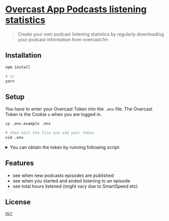 # [Overcast App Podcasts listening statistics](https://github.com/weiland/overcast-stats/)

> Create your own podcast listening statistics by regularly downloading your podcast information from overcast.fm

## Installation

```sh
npm install

# or
yarn
```

## Setup

You have to enter your Overcast Token into the `.env` file.
The Overcast Token is the Cookie `o` when you are logged in.

```sh
cp .env.example .env

# then edit the file and add your token
vim .env
```

<details>
<summary>You can obtain the token by running following script:</summary>

```js
const overcastClient = require('./src/overcast.js');

const main = async () => {

  // your login information
  const data = { email: 'em@il', password: 'password' };

  const client = await overcastClient(data);

  const token = client.getToken(data);
  
  console.log({ token });
};

main().catch(err => console.error(err));

```

</details>

## Features

- see when new podcasts episodes are published
- see when you started and ended listening to an episode
- see total hours listened (might vary due to SmartSpeed etc)

## License

ISC
